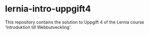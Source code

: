 # lernia-intro-uppgift4
This repository contains the solution to Uppgift 4 of the Lernia course 'Introduktion till Webbutveckling'.